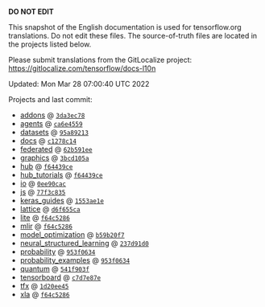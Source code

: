 __DO NOT EDIT__

This snapshot of the English documentation is used for tensorflow.org
translations. Do not edit these files. The source-of-truth files are located in
the projects listed below.

Please submit translations from the GitLocalize project: https://gitlocalize.com/tensorflow/docs-l10n

Updated: Mon Mar 28 07:00:40 UTC 2022

Projects and last commit:

- [addons](https://github.com/tensorflow/addons/tree/master/docs) @ <a href='https://github.com/tensorflow/addons/commit/3da3ec787283def1c5a63fbfd3d19cedf84d7e66'><code>3da3ec78</code></a>
- [agents](https://github.com/tensorflow/agents/tree/master/docs) @ <a href='https://github.com/tensorflow/agents/commit/ca6e4559558d1d23544cb80109a58f256a7c1a59'><code>ca6e4559</code></a>
- [datasets](https://github.com/tensorflow/datasets/tree/master/docs) @ <a href='https://github.com/tensorflow/datasets/commit/95a89213bcd3956935306a2a97e0cfd91ecdcb72'><code>95a89213</code></a>
- [docs](https://github.com/tensorflow/docs/tree/master/site/en) @ <a href='https://github.com/tensorflow/docs/commit/c1278c14dd73d850196ec502591a5e51909604ca'><code>c1278c14</code></a>
- [federated](https://github.com/tensorflow/federated/tree/main/docs) @ <a href='https://github.com/tensorflow/federated/commit/62b591eefcb4ca0256090b83ed1044422924a6eb'><code>62b591ee</code></a>
- [graphics](https://github.com/tensorflow/graphics/tree/master/tensorflow_graphics/g3doc) @ <a href='https://github.com/tensorflow/graphics/commit/3bcd105a9b4f1d6a8bd42d11cfd841bc4dcd86b9'><code>3bcd105a</code></a>
- [hub](https://github.com/tensorflow/hub/tree/master/docs) @ <a href='https://github.com/tensorflow/hub/commit/f64439ce277417af68da9c7fa88ae5050b955b5b'><code>f64439ce</code></a>
- [hub_tutorials](https://github.com/tensorflow/hub/tree/master/examples/colab) @ <a href='https://github.com/tensorflow/hub/commit/f64439ce277417af68da9c7fa88ae5050b955b5b'><code>f64439ce</code></a>
- [io](https://github.com/tensorflow/io/tree/master/docs) @ <a href='https://github.com/tensorflow/io/commit/0ee90cac06c25888ce238ee963201e727b75f7ea'><code>0ee90cac</code></a>
- [js](https://github.com/tensorflow/tfjs-website/tree/master/docs) @ <a href='https://github.com/tensorflow/tfjs-website/commit/77f3c835c080c051afc2f5899ba0645c05538382'><code>77f3c835</code></a>
- [keras_guides](https://github.com/tensorflow/docs/tree/snapshot-keras/site/en/guide/keras) @ <a href='https://github.com/tensorflow/docs/commit/1553ae1e4a149be71703e2ee60173b3d1e0e8c00'><code>1553ae1e</code></a>
- [lattice](https://github.com/tensorflow/lattice/tree/master/docs) @ <a href='https://github.com/tensorflow/lattice/commit/d6f655ca11523bdf38a431a386bb7c0f9dc7aacb'><code>d6f655ca</code></a>
- [lite](https://github.com/tensorflow/tensorflow/tree/master/tensorflow/lite/g3doc) @ <a href='https://github.com/tensorflow/tensorflow/commit/f64c52869789484b69034ea0c6f59a44fbf03169'><code>f64c5286</code></a>
- [mlir](https://github.com/tensorflow/tensorflow/tree/master/tensorflow/compiler/mlir/g3doc) @ <a href='https://github.com/tensorflow/tensorflow/commit/f64c52869789484b69034ea0c6f59a44fbf03169'><code>f64c5286</code></a>
- [model_optimization](https://github.com/tensorflow/model-optimization/tree/master/tensorflow_model_optimization/g3doc) @ <a href='https://github.com/tensorflow/model-optimization/commit/b59b20f722335204ee4b7ea67200aac889fa3344'><code>b59b20f7</code></a>
- [neural_structured_learning](https://github.com/tensorflow/neural-structured-learning/tree/master/g3doc) @ <a href='https://github.com/tensorflow/neural-structured-learning/commit/237d91d08ccb86b26367a4e1dd54e2eafe05e7bd'><code>237d91d0</code></a>
- [probability](https://github.com/tensorflow/probability/tree/main/tensorflow_probability/g3doc) @ <a href='https://github.com/tensorflow/probability/commit/953f0634f06da443e9356bcb16a9725a8582ad9c'><code>953f0634</code></a>
- [probability_examples](https://github.com/tensorflow/probability/tree/main/tensorflow_probability/examples/jupyter_notebooks) @ <a href='https://github.com/tensorflow/probability/commit/953f0634f06da443e9356bcb16a9725a8582ad9c'><code>953f0634</code></a>
- [quantum](https://github.com/tensorflow/quantum/tree/master/docs) @ <a href='https://github.com/tensorflow/quantum/commit/541f903fe046e560352cfe21c2b7474493341759'><code>541f903f</code></a>
- [tensorboard](https://github.com/tensorflow/tensorboard/tree/master/docs) @ <a href='https://github.com/tensorflow/tensorboard/commit/c7d7e87ec3e162763aeec46f0043e32484f0c212'><code>c7d7e87e</code></a>
- [tfx](https://github.com/tensorflow/tfx/tree/master/docs) @ <a href='https://github.com/tensorflow/tfx/commit/1d20ee4521fe49ce6b6cc3b1af0e2f46006ebc7e'><code>1d20ee45</code></a>
- [xla](https://github.com/tensorflow/tensorflow/tree/master/tensorflow/compiler/xla/g3doc) @ <a href='https://github.com/tensorflow/tensorflow/commit/f64c52869789484b69034ea0c6f59a44fbf03169'><code>f64c5286</code></a>

